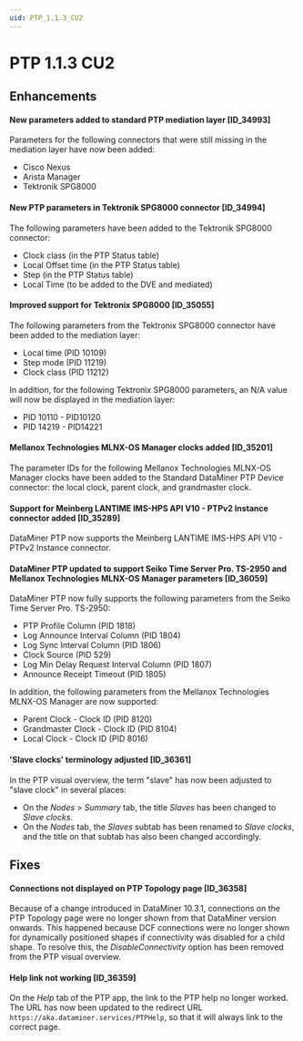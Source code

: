 ```yaml
---
uid: PTP_1.1.3_CU2
---
```


# PTP 1.1.3 CU2

## Enhancements

#### New parameters added to standard PTP mediation layer [ID_34993]

Parameters for the following connectors that were still missing in the mediation layer have now been added:

- Cisco Nexus
- Arista Manager
- Tektronik SPG8000

#### New PTP parameters in Tektronik SPG8000 connector [ID_34994]

The following parameters have been added to the Tektronik SPG8000 connector:

- Clock class (in the PTP Status table)
- Local Offset time (in the PTP Status table)
- Step (in the PTP Status table)
- Local Time (to be added to the DVE and mediated)

#### Improved support for Tektronix SPG8000 [ID_35055]

The following parameters from the Tektronix SPG8000 connector have been added to the mediation layer:

- Local time (PID 10109)
- Step mode (PID 11219)
- Clock class (PID 11212)

In addition, for the following Tektronix SPG8000 parameters, an N/A value will now be displayed in the mediation layer:

- PID 10110 - PID10120
- PID 14219 - PID14221

#### Mellanox Technologies MLNX-OS Manager clocks added [ID_35201]

The parameter IDs for the following Mellanox Technologies MLNX-OS Manager clocks have been added to the Standard DataMiner PTP Device connector: the local clock, parent clock, and grandmaster clock.

#### Support for Meinberg LANTIME IMS-HPS API V10 - PTPv2 Instance connector added [ID_35289]

DataMiner PTP now supports the Meinberg LANTIME IMS-HPS API V10 - PTPv2 Instance connector.

#### DataMiner PTP updated to support Seiko Time Server Pro. TS-2950 and Mellanox Technologies MLNX-OS Manager parameters [ID_36059]

DataMiner PTP now fully supports the following parameters from the Seiko Time Server Pro. TS-2950:

- PTP Profile Column (PID 1818)
- Log Announce Interval Column  (PID 1804)
- Log Sync Interval Column (PID 1806)
- Clock Source (PID 529)
- Log Min Delay Request Interval Column (PID 1807)
- Announce Receipt Timeout (PID 1805)

In addition, the following parameters from the Mellanox Technologies MLNX-OS Manager are now supported:

- Parent Clock - Clock ID (PID 8120)
- Grandmaster Clock - Clock ID (PID 8104)
- Local Clock - Clock ID (PID 8016)

#### 'Slave clocks' terminology adjusted [ID_36361]

In the PTP visual overview, the term "slave" has now been adjusted to "slave clock" in several places:

- On the *Nodes* > *Summary* tab, the title *Slaves* has been changed to *Slave clocks*.
- On the *Nodes* tab, the *Slaves* subtab has been renamed to *Slave clocks*, and the title on that subtab has also been changed accordingly.

## Fixes

#### Connections not displayed on PTP Topology page [ID_36358]

Because of a change introduced in DataMiner 10.3.1, connections on the PTP Topology page were no longer shown from that DataMiner version onwards. This happened because DCF connections were no longer shown for dynamically positioned shapes if connectivity was disabled for a child shape. To resolve this, the *DisableConnectivity* option has been removed from the PTP visual overview.

#### Help link not working [ID_36359]

On the *Help* tab of the PTP app, the link to the PTP help no longer worked. The URL has now been updated to the redirect URL `https://aka.dataminer.services/PTPHelp`, so that it will always link to the correct page.
